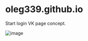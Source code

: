 # oleg339.github.io
Start login VK page concept.

![image](https://user-images.githubusercontent.com/44521022/174446930-b8a6260b-20c7-4a24-a21b-0e5285fd0290.png)

